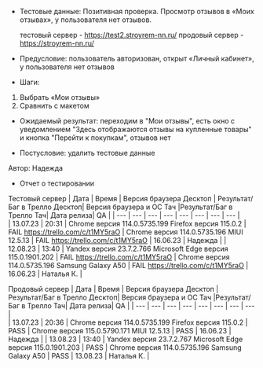 * Тестовые данные: Позитивная проверка. Просмотр отзывов в «Моих отзывах», у пользователя нет отзывов.

	тестовый сервер - https://test2.stroyrem-nn.ru/   продовый сервер - https://stroyrem-nn.ru/

* Предусловие: пользователь авторизован, открыт «Личный кабинет», у пользователя нет отзывов

* Шаги:
1.	Выбрать «Мои отзывы»
2.	Сравнить с макетом

* Ожидаемый результат: переходим в "Мои отзывы", есть окно с уведомлением "Здесь отображаются отзывы на купленные товары" и кнопка "Перейти к покупкам", отзывов нет

* Постусловие: удалить тестовые данные

Автор: Надежда

* Отчет о тестировании
  
Тестовый сервер
| Дата | Время | Версия браузера Десктоп | Результат/Баг в Трелло Десктоп|  Версия браузера и ОС Тач |Результат/Баг в Трелло Тач| Дата релиза| QA  |
| --- | --- | --- | --- |  --- | --- | --- | --- |   
| 13.07.23 | 20:31 | Chrome версия 114.0.5735.199 Firefox версия 115.0.2 | FAIL https://trello.com/c/t1MY5raO | Chrome версия 114.0.5735.196 MIUI 12.5.13 | FAIL https://trello.com/c/t1MY5raO | 16.06.23 | Надежда |
| 12.08.23 | 13:40 | Yandex версия 23.7.2.766  Microsoft Edge версия 115.0.1901.202 | FAIL https://trello.com/c/t1MY5raO | Chrome версия 114.0.5735.196 Samsung Galaxy A50 | FAIL https://trello.com/c/t1MY5raO | 16.06.23 | Наталья К. |  

Продовый сервер
| Дата | Время | Версия браузера Десктоп | Результат/Баг в Трелло Десктоп|  Версия браузера и ОС Тач |Результат/Баг в Трелло Тач| Дата релиза| QA |
| --- | --- | --- | --- |  --- | --- | --- | --- |   
| 13.07.23 | 20:36 | Chrome версия 114.0.5735.199 Firefox версия 115.0.2 | PASS | Chrome версия 115.0.5790.171 MIUI 12.5.13 | PASS | 16.06.23 | Надежда |
| 13.08.23 | 13:40 | Yandex версия 23.7.2.767  Microsoft Edge версия 115.0.1901.203 | PASS | Chrome версия 114.0.5735.196 Samsung Galaxy A50 | PASS | 13.08.23 | Наталья К. |  